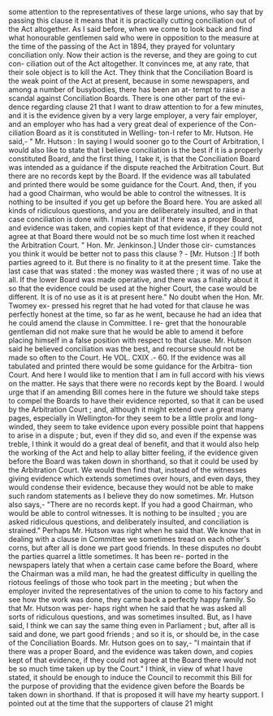 some attention to the representatives of these large unions, who say that by passing this clause it means that it is practically cutting conciliation out of the Act altogether. As I said before, when we come to look back and find what honourable gentlemen said who were in opposition to the measure at the time of the passing of the Act in 1894, they prayed for voluntary conciliation only. Now their action is the reverse, and they are going to cut con- ciliation out of the Act altogether. It convinces me, at any rate, that their sole object is to kill the Act. They think that the Conciliation Board is the weak point of the Act at present, because in some newspapers, and among a number of busybodies, there has been an at- tempt to raise a scandal against Conciliation Boards. There is one other part of the evi- dence regarding clause 21 that I want to draw attention to for a few minutes, and it is the evidence given by a very large employer, a very fair employer, and an employer who has had a very great deal of experience of the Con- ciliation Board as it is constituted in Welling- ton-I refer to Mr. Hutson. He said,- " Mr. Hutson : In saying I would sooner go to the Court of Arbitration, I would also like to state that I believe conciliation is the best if it is a properly constituted Board, and the first thing, I take it, is that the Conciliation Board was intended as a guidance if the dispute reached the Arbitration Court. But there are no records kept by the Board. If the evidence was all tabulated and printed there would be some guidance for the Court. And, then, if you had a good Chairman, who would be able to control the witnesses. It is nothing to be insulted if you get up before the Board here. You are asked all kinds of ridiculous questions, and you are deliberately insulted, and in that case conciliation is done with. I maintain that if there was a proper Board, and evidence was taken, and copies kept of that evidence, if they could not agree at that Board there would not be so much time lost when it reached the Arbitration Court. " Hon. Mr. Jenkinson.] Under those cir- cumstances you think it would be better not to pass this clause ? - [Mr. Hutson :] If both parties agreed to it. But there is no finality to it at the present time. Take the last case that was stated : the money was wasted there ; it was of no use at all. If the lower Board was made operative, and there was a finality about it so that the evidence could be used at the higher Court, the case would be different. It is of no use as it is at present here." No doubt when the Hon. Mr. Twomey ex- pressed his regret that he had voted for that clause he was perfectly honest at the time, so far as he went, because he had an idea that he could amend the clause in Committee. I re- gret that the honourable gentleman did not make sure that he would be able to amend it before placing himself in a false position with respect to that clause. Mr. Hutson said he believed conciliation was the best, and recourse should not be made so often to the Court. He VOL. CXIX .- 60. If the evidence was all tabulated and printed there would be some guidance for the Arbitra- tion Court. And here I would like to mention that I am in full accord with his views on the matter. He says that there were no records kept by the Board. I would urge that if an amending Bill comes here in the future we should take steps to compel the Boards to have their evidence reported, so that it can be used by the Arbitration Court ; and, although it might extend over a great many pages, especially in Wellington-for they seem to be a little prolix and long-winded, they seem to take evidence upon every possible point that happens to arise in a dispute ; but, even if they did so, and even if the expense was treble, I think it would do a great deal of benefit, and that it would also help the working of the Act and help to allay bitter feeling, if the evidence given before the Board was taken down in shorthand, so that it could be used by the Arbitration Court. We would then find that, instead of the witnesses giving evidence which extends sometimes over hours, and even days, they would condense their evidence, because they would not be able to make such random statements as I believe they do now sometimes. Mr. Hutson also says,- "There are no records kept. If you had a good Chairman, who would be able to control witnesses. It is nothing to be insulted ; you are asked ridiculous questions, and deliberately insulted, and conciliation is strained." Perhaps Mr. Hutson was right when he said that. We know that in dealing with a clause in Committee we sometimes tread on each other's corns, but after all is done we part good friends. In these disputes no doubt the parties quarrel a little sometimes. It has been re- ported in the newspapers lately that when a certain case came before the Board, where the Chairman was a mild man, he had the greatest difficulty in quelling the riotous feelings of those who took part in the meeting ; but when the employer invited the representatives of the union to come to his factory and see how the work was done, they came back a perfectly happy family. So that Mr. Hutson was per- haps right when he said that he was asked all sorts of ridiculous questions, and was sometimes insulted. But, as I have said, I think we can say the same thing even in Parliament ; but, after all is said and done, we part good friends ; and so it is, or should be, in the case of the Conciliation Boards. Mr. Hutson goes on to say,- "I maintain that if there was a proper Board, and the evidence was taken down, and copies kept of that evidence, if they could not agree at the Board there would not be so much time taken up by the Court." I think, in view of what I have stated, it should be enough to induce the Council to recommit this Bill for the purpose of providing that the evidence given before the Boards be taken down in shorthand. If that is proposed it will have my hearty support. I pointed out at the time that the supporters of clause 21 might 